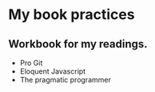 # **My book practices**
## Workbook for my readings.
 - Pro Git
 - Eloquent Javascript
 - The pragmatic programmer
